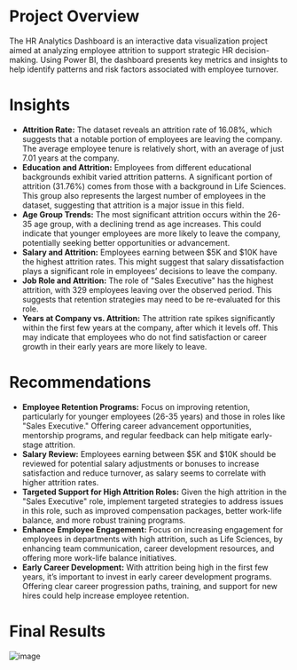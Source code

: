 # Project Overview
The HR Analytics Dashboard is an interactive data visualization project aimed at analyzing employee attrition to support strategic HR decision-making. Using Power BI, the dashboard presents key metrics and insights to help identify patterns and risk factors associated with employee turnover.

# Insights
* **Attrition Rate:** The dataset reveals an attrition rate of 16.08%, which suggests that a notable portion of employees are leaving the company. The average employee tenure is relatively short, with an average of just 7.01 years at the company.
* **Education and Attrition:** Employees from different educational backgrounds exhibit varied attrition patterns. A significant portion of attrition (31.76%) comes from those with a background in Life Sciences. This group also represents the largest number of employees in the dataset, suggesting that attrition is a major issue in this field.
* **Age Group Trends:** The most significant attrition occurs within the 26-35 age group, with a declining trend as age increases. This could indicate that younger employees are more likely to leave the company, potentially seeking better opportunities or advancement.
* **Salary and Attrition:** Employees earning between $5K and $10K have the highest attrition rates. This might suggest that salary dissatisfaction plays a significant role in employees’ decisions to leave the company.
* **Job Role and Attrition:** The role of "Sales Executive" has the highest attrition, with 329 employees leaving over the observed period. This suggests that retention strategies may need to be re-evaluated for this role.
* **Years at Company vs. Attrition:** The attrition rate spikes significantly within the first few years at the company, after which it levels off. This may indicate that employees who do not find satisfaction or career growth in their early years are more likely to leave.

# Recommendations

* **Employee Retention Programs:** Focus on improving retention, particularly for younger employees (26-35 years) and those in roles like "Sales Executive." Offering career advancement opportunities, mentorship programs, and regular feedback can help mitigate early-stage attrition.
* **Salary Review:** Employees earning between $5K and $10K should be reviewed for potential salary adjustments or bonuses to increase satisfaction and reduce turnover, as salary seems to correlate with higher attrition rates.
* **Targeted Support for High Attrition Roles:** Given the high attrition in the "Sales Executive" role, implement targeted strategies to address issues in this role, such as improved compensation packages, better work-life balance, and more robust training programs.
* **Enhance Employee Engagement:** Focus on increasing engagement for employees in departments with high attrition, such as Life Sciences, by enhancing team communication, career development resources, and offering more work-life balance initiatives.
* **Early Career Development:** With attrition being high in the first few years, it’s important to invest in early career development programs. Offering clear career progression paths, training, and support for new hires could help increase employee retention.

# Final Results
![image](https://github.com/user-attachments/assets/57de27a0-0fd1-49ee-836c-15a4a735b048)
